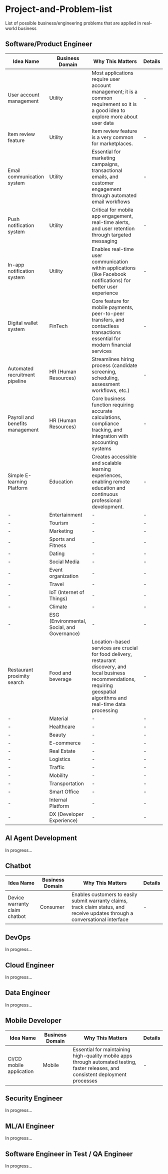 # Project-and-Problem-list

List of possible business/engineering problems that are applied in real-world business

## Software/Product Engineer

| Idea Name               | Business Domain | Why This Matters                                                                                                                   | Details |
|-------------------------|-----------------|------------------------------------------------------------------------------------------------------------------------------------|---------|
| User account management | Utility         | Most applications require user account management; it is a common requirement so it is a good idea to explore more about user data | -       |
| Item review feature     | Utility         | Item review feature is a very common for marketplaces.                                                                             | -       |
| Email communication system | Utility | Essential for marketing campaigns, transactional emails, and customer engagement through automated email workflows | - |
| Push notification system | Utility | Critical for mobile app engagement, real-time alerts, and user retention through targeted messaging | - |
| In-app notification system | Utility | Enables real-time user communication within applications (like Facebook notifications) for better user experience | - |
| Digital wallet system | FinTech | Core feature for mobile payments, peer-to-peer transfers, and contactless transactions essential for modern financial services | - |
| Automated recruitment pipeline | HR (Human Resources) | Streamlines hiring process (candidate screening, scheduling, assessment workflows, etc.) | - |
| Payroll and benefits management | HR (Human Resources) | Core business function requiring accurate calculations, compliance tracking, and integration with accounting systems | - |
| Simple E-learning Platform | Education | Creates accessible and scalable learning experiences, enabling remote education and continuous professional development. | - |
| -                      | Entertainment | - | - |
| -                      | Tourism | - | - |
| -                      | Marketing | - | - |
| -                      | Sports and Fitness | - | - |
| -                      | Dating | - | - |
| -                      | Social Media | - | - |
| -                      | Event organization | - | - |
| -                      | Travel | - | - |
| -                      | IoT (Internet of Things) | - | - |
| -                      | Climate | - | - |
| -                      | ESG (Environmental, Social, and Governance) | - | - |
| Restaurant proximity search                      | Food and beverage | Location-based services are crucial for food delivery, restaurant discovery, and local business recommendations, requiring geospatial algorithms and real-time data processing | - |
| -                      | Material | - | - |
| -                      | Healthcare | - | - |
| -                      | Beauty | - | - |
| -                      | E-commerce | - | - |
| -                      | Real Estate | - | - |
| -                      | Logistics | - | - |
| -                      | Traffic | - | - |
| -                      | Mobility | - | - |
| -                      | Transportation | - | - |
| -                      | Smart Office | - | - |
| -                      | Internal Platform | - | - |
| -                      | DX (Developer Experience) | - | - |

## AI Agent Development

In progress...

## Chatbot

| Idea Name               | Business Domain | Why This Matters                                                                                                                   | Details |
|-------------------------|-----------------|------------------------------------------------------------------------------------------------------------------------------------|---------|
| Device warranty claim chatbot | Consumer | Enables customers to easily submit warranty claims, track claim status, and receive updates through a conversational interface | - |

## DevOps

In progress...

## Cloud Engineer

In progress...

## Data Engineer

In progress...

## Mobile Developer

| Idea Name                | Business Domain | Why This Matters                                                                                                                   | Details |
|--------------------------|-----------------|------------------------------------------------------------------------------------------------------------------------------------|---------|
| CI/CD mobile application | Mobile          | Essential for maintaining high-quality mobile apps through automated testing, faster releases, and consistent deployment processes | -       |

## Security Engineer

In progress...

## ML/AI Engineer

In progress...

## Software Engineer in Test / QA Engineer

In progress...
